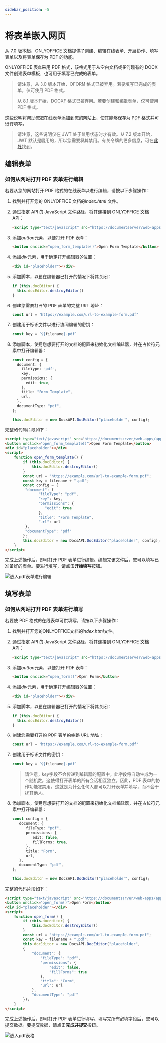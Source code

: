 ```yaml
---
sidebar_position: -5
---
```


# 将表单嵌入网页

从 7.0 版本起，ONLYOFFICE 文档提供了创建、编辑在线表单、开展协作、填写表单以及将表单保存为 PDF 的功能。

ONLYOFFICE 表单采用 PDF 格式，该格式用于从空白文档或任何现有的 DOCX 文件创建表单模板，也可用于填写已完成的表单。

> 请注意，从 8.0 版本开始，OFORM 格式已被弃用。若要填写已完成的表单，仅可使用 PDF 格式。
>
> 从 8.1 版本开始，DOCXF 格式已被弃用。若要创建和编辑表单，仅可使用 PDF 格式。

这些说明将帮助您把在线表单添加到您的网站上，使其能够保存为 PDF 格式并可进行填写。

> 请注意，这些说明仅在 JWT 处于禁用状态时才有效。从 7.2 版本开始，JWT 默认是启用的，所以您需要将其禁用。有关令牌的更多信息，可在[此处](../../additional-api/signature/signature.md)找到。

## 编辑表单

### 如何从网站打开 PDF 表单进行编辑

若要从您的网站打开 PDF 格式的在线表单以进行编辑，请按以下步骤操作：

1. 找到并打开您的 ONLYOFFICE 文档的*index.html* 文件。

2. 通过指定 API 的 JavaScript 文件路径，将其连接到 ONLYOFFICE 文档 API：

   ``` html
   <script type="text/javascript" src="https://documentserver/web-apps/apps/api/documents/api.js"></script>
   ```

3. 添加*button*元素，以便打开 PDF 表单：

   ``` html
   <button onclick="open_form_template()">Open Form Template</button>
   ```

4. 添加*div*元素，用于确定打开编辑器的位置：

   ``` html
   <div id="placeholder"></div>
   ```

5. 添加脚本，以便在编辑器已打开的情况下将其关闭：

   ``` ts
   if (this.docEditor) {
     this.docEditor.destroyEditor()
   }
   ```

6. 创建您需要打开的 PDF 表单的完整 URL 地址：

   ``` ts
   const url = "https://example.com/url-to-example-form.pdf"
   ```

7. 创建用于标识文件以进行协同编辑的密钥：

   ``` ts
   const key = `${filename}.pdf`
   ```

8. 添加脚本，使用您想要打开的文档的配置来初始化文档编辑器，并在占位符元素中打开编辑器：

   ``` ts
   const config = {
     document: {
       fileType: "pdf",
       key,
       permissions: {
         edit: true,
       },
       title: "Form Template",
       url,
     },
     documentType: "pdf",
   };

   this.docEditor = new DocsAPI.DocEditor("placeholder", config);
   ```

完整的代码片段如下：

``` html
<script type="text/javascript" src="https://documentserver/web-apps/apps/api/documents/api.js"></script>
<button onclick="open_form_template()">Open Form Template</button>
<div id="placeholder"></div>
<script>
    function open_form_template() {
        if (this.docEditor) {
            this.docEditor.destroyEditor()
        }
        const url = "https://example.com/url-to-example-form.pdf";
        const key = filename + ".pdf";
        const config = {
         "document": {
               "fileType": "pdf",
               "key": key,
               "permissions": {
                  "edit": true
               },
               "title": "Form Template",
               "url": url
         },
         "documentType": "pdf"
        };
        this.docEditor = new DocsAPI.DocEditor("placeholder", config);
    }
</script>
```

完成上述操作后，即可打开 PDF 表单进行编辑。编辑完该文件后，您可以填写已准备好的表单。要进行填写，请点击**开始填写**按钮。

![嵌入pdf表单进行编辑](/assets/images/editor/embed-pdf-for-editing.png)

## 填写表单

### 如何从网站打开 PDF 表单进行填写

若要使 PDF 格式的在线表单可供填写，请按以下步骤操作：

1. 找到并打开您的ONLYOFFICE文档的*index.html*文件。

2. 通过指定 API 的 JavaScript 文件路径，将其连接到 ONLYOFFICE 文档 API：

   ``` html
   <script type="text/javascript" src="https://documentserver/web-apps/apps/api/documents/api.js"></script>
   ```

3. 添加*button*元素，以便打开 PDF 表单：

   ``` html
   <button onclick="open_form()">Open Form</button>
   ```

4. 添加*div*元素，用于确定打开编辑器的位置：

   ``` html
   <div id="placeholder"></div>
   ```

5. 添加脚本，以便在编辑器已打开的情况下将其关闭：

   ``` ts
   if (this.docEditor) {
     this.docEditor.destroyEditor()
   }
   ```

6. 创建您需要打开的 PDF 表单的完整 URL 地址：

   ``` ts
   const url = "https://example.com/url-to-example-form.pdf"
   ```

7. 创建用于标识文件的密钥：

   ``` ts
   const key = `${filename}.pdf`
   ```

   > 请注意，*key*字段不会传递到编辑器的配置中。此字段将自动生成为一个随机数。这使得打开表单的所有会话相互独立。因此，PDF 表单的协作功能被禁用。这就是为什么任何人都可以打开表单并填写，而不会干扰其他人。

8. 添加脚本，使用您想要打开的文档的配置来初始化文档编辑器，并在占位符元素中打开编辑器：

   ``` ts
   const config = {
      document: {
         fileType: "pdf",
         permissions: {
            edit: false,
            fillForms: true,
         },
         title: "Form",
         url,
      },
      documentType: "pdf",
   };

   this.docEditor = new DocsAPI.DocEditor("placeholder", config);
   ```

完整的代码片段如下：

``` html
<script type="text/javascript" src="https://documentserver/web-apps/apps/api/documents/api.js"></script>
<button onclick="open_form()">Open Form</button>
<div id="placeholder"></div>
<script>
    function open_form() {
        if (this.docEditor) {
            this.docEditor.destroyEditor()
        }
        const url = "https://example.com/url-to-example-form.pdf";
        const key = filename + ".pdf";
        this.docEditor = new DocsAPI.DocEditor("placeholder",
        {
            "document": {
                "fileType": "pdf",
                "permissions": {
                    "edit": false,
                    "fillForms": true
                },
                "title": "Form",
                "url": url
            },
            "documentType": "pdf"
        });
    }
</script>
```

完成上述操作后，即可打开 PDF 表单进行填写。填写完所有必填字段后，您可以提交数据。要提交数据，请点击**完成并提交**按钮。

![嵌入pdf表格](/assets/images/editor/embed-pdf.png)
